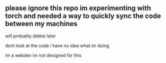 ## please ignore this repo im experimenting with torch and needed a way to quickly sync the code between my machines

will probably delete later

dont look at the code i have no idea what im doing

im a webdev im not designed for this